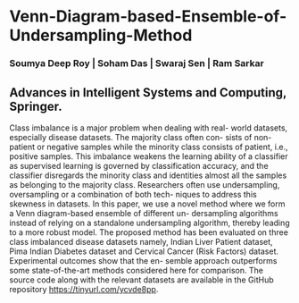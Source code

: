 # Venn-Diagram-based-Ensemble-of-Undersampling-Method

### Soumya Deep Roy | Soham Das | Swaraj Sen | Ram Sarkar
## Advances in Intelligent Systems and Computing, Springer. 

Class imbalance is a major problem when dealing with real-
world datasets, especially disease datasets. The majority class often con-
sists of non-patient or negative samples while the minority class consists
of patient, i.e., positive samples. This imbalance weakens the learning
ability of a classifier as supervised learning is governed by classification
accuracy, and the classifier disregards the minority class and identities
almost all the samples as belonging to the majority class. Researchers
often use undersampling, oversampling or a combination of both tech-
niques to address this skewness in datasets. In this paper, we use a novel
method where we form a Venn diagram-based ensemble of different un-
dersampling algorithms instead of relying on a standalone undersampling
algorithm, thereby leading to a more robust model. The proposed method
has been evaluated on three class imbalanced disease datasets namely,
Indian Liver Patient dataset, Pima Indian Diabetes dataset and Cervical
Cancer (Risk Factors) dataset. Experimental outcomes show that the en-
semble approach outperforms some state-of-the-art methods considered
here for comparison. The source code along with the relevant datasets
are available in the GitHub repository https://tinyurl.com/ycvde8pp.

